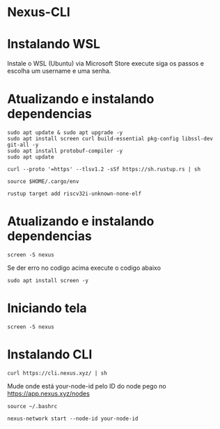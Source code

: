 # Nexus-CLI

# Instalando WSL

Instale o WSL (Ubuntu) via Microsoft Store
execute siga os passos e escolha um username e uma senha.

# Atualizando e instalando dependencias
```
sudo apt update & sudo apt upgrade -y
sudo apt install screen curl build-essential pkg-config libssl-dev git-all -y
sudo apt install protobuf-compiler -y
sudo apt update
```
```
curl --proto '=https' --tlsv1.2 -sSf https://sh.rustup.rs | sh
```
```
source $HOME/.cargo/env
```
```
rustup target add riscv32i-unknown-none-elf
```

# Atualizando e instalando dependencias

```
screen -S nexus
```

Se der erro no codigo acima execute o codigo abaixo

```
sudo apt install screen -y
```

# Iniciando tela 
````
screen -S nexus
````

# Instalando CLI

````
curl https://cli.nexus.xyz/ | sh
````

Mude onde está your-node-id pelo ID do node pego no https://app.nexus.xyz/nodes
````
source ~/.bashrc

nexus-network start --node-id your-node-id
````



